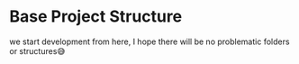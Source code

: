 # Base Project Structure

we start development from here, I hope there will be no problematic folders or structures😅
